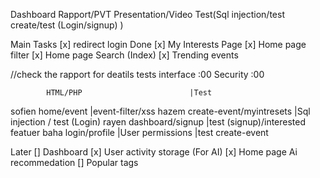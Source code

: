 Dashboard
Rapport/PVT
Presentation/Video
Test(Sql injection/test create/test (Login/signup)  )



Main Tasks
[x] redirect login Done
[x]  My Interests Page
[x]  Home page filter
[x] Home page Search (Index)
[x] Trending events

//check the rapport for deatils
tests interface :00 
Security :00

            HTML/PHP                        |Test
 sofien     home/event                      |event-filter/xss
 hazem      create-event/myintresets        |Sql injection / test (Login)
 rayen      dashboard/signup                |test (signup)/interested featuer
 baha       login/profile                   |User permissions |test create-event

    
Later
[] Dashboard
[x] User activity storage (For AI)
[x] Home page Ai recommedation
[] Popular tags




